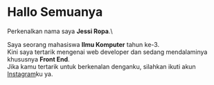 # Hallo Semuanya 

Perkenalkan nama saya **Jessi Ropa**.\

Saya seorang mahasiswa **Ilmu Komputer** tahun ke-3.\
Kini saya tertarik mengenai web developer dan sedang mendalaminya khususnya **Front End**.\
Jika kamu tertarik untuk berkenalan denganku, silahkan ikuti akun [Instagram](https://www.instagram.com/jessychrystin/)ku ya.
